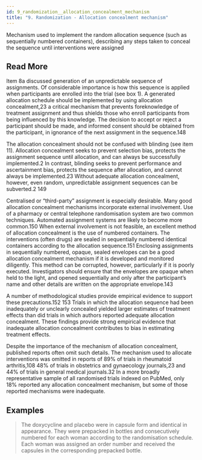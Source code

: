 ```yaml
---
id: 9_randomization__allocation_concealment_mechanism
title: "9. Randomization - Allocation concealment mechanism"
---
```

Mechanism used to implement the random allocation sequence (such as sequentially numbered containers), describing any steps taken to conceal the sequence until interventions were assigned

## Read More

Item 8a discussed generation of an unpredictable sequence of assignments. Of considerable importance is how this sequence is applied when participants are enrolled into the trial (see box 1). A generated allocation schedule should be implemented by using allocation concealment,23 a critical mechanism that prevents foreknowledge of treatment assignment and thus shields those who enroll participants from being influenced by this knowledge. The decision to accept or reject a participant should be made, and informed consent should be obtained from the participant, in ignorance of the next assignment in the sequence.148

The allocation concealment should not be confused with blinding (see item 11). Allocation concealment seeks to prevent selection bias, protects the assignment sequence until allocation, and can always be successfully implemented.2 In contrast, blinding seeks to prevent performance and ascertainment bias, protects the sequence after allocation, and cannot always be implemented.23 Without adequate allocation concealment, however, even random, unpredictable assignment sequences can be subverted.2 149

Centralised or “third-party” assignment is especially desirable. Many good allocation concealment mechanisms incorporate external involvement. Use of a pharmacy or central telephone randomisation system are two common techniques. Automated assignment systems are likely to become more common.150 When external involvement is not feasible, an excellent method of allocation concealment is the use of numbered containers. The interventions (often drugs) are sealed in sequentially numbered identical containers according to the allocation sequence.151 Enclosing assignments in sequentially numbered, opaque, sealed envelopes can be a good allocation concealment mechanism if it is developed and monitored diligently. This method can be corrupted, however, particularly if it is poorly executed. Investigators should ensure that the envelopes are opaque when held to the light, and opened sequentially and only after the participant’s name and other details are written on the appropriate envelope.143

A number of methodological studies provide empirical evidence to support these precautions.152 153 Trials in which the allocation sequence had been inadequately or unclearly concealed yielded larger estimates of treatment effects than did trials in which authors reported adequate allocation concealment. These findings provide strong empirical evidence that inadequate allocation concealment contributes to bias in estimating treatment effects.

Despite the importance of the mechanism of allocation concealment, published reports often omit such details. The mechanism used to allocate interventions was omitted in reports of 89% of trials in rheumatoid arthritis,108 48% of trials in obstetrics and gynaecology journals,23 and 44% of trials in general medical journals.32 In a more broadly representative sample of all randomised trials indexed on PubMed, only 18% reported any allocation concealment mechanism, but some of those reported mechanisms were inadequate.

## Examples

> The doxycycline and placebo were in capsule form and identical in appearance. They were prepacked in bottles and consecutively numbered for each woman according to the randomisation schedule. Each woman was assigned an order number and received the capsules in the corresponding prepacked bottle.